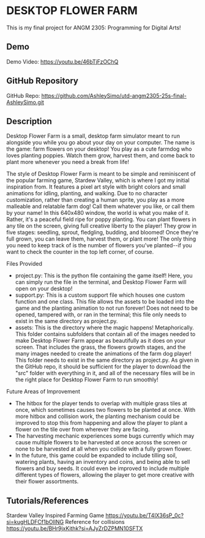# DESKTOP FLOWER FARM
This is my final project for ANGM 2305: Programming for Digital Arts!

## Demo
Demo Video: https://youtu.be/46bTjFzOChQ

## GitHub Repository
GitHub Repo: https://github.com/AshleySimo/utd-angm2305-25s-final-AshleySimo.git

## Description
Desktop Flower Farm is a small, desktop farm simulator meant to run alongside you while you go about your day on your computer. The name is the game: farm flowers on your desktop! You play as a cute farmdog who loves planting poppies. Watch them grow, harvest them, and come back to plant more whenever you need a break from life! 

The style of Desktop Flower Farm is meant to be simple and reminiscent of the popular farming game, Stardew Valley, which is where I got my initial inspiration from. It features a pixel art style with bright colors and small animations for idling, planting, and walking. Due to no character customization, rather than creating a human sprite, you play as a more malleable and relatable farm dog! Call them whatever you like, or call them by your name! In this 640x480 window, the world is what you make of it. Rather, it's a peaceful field ripe for poppy planting. You can plant flowers in any tile on the screen, giving full creative liberty to the player! They grow in five stages: seedling, sprout, fledgling, budding, and bloomed! Once they're full grown, you can leave them, harvest them, or plant more! The only thing you need to keep track of is the number of flowers you've planted--if you want to check the counter in the top left corner, of course.

Files Provided
  - project.py: This is the python file containing the game itself! Here, you can simply run the file in the terminal, and Desktop Flower Farm will open on your desktop!
  - support.py: This is a custom support file which houses one custom function and one class. This file allows the assets to be loaded into the game and the planting animation to not run forever! Does not need to be opened, tampered with, or ran in the terminal; this file only needs to exist in the same directory as project.py. 
  - assets: This is the directory where the magic happens! Metaphorically. This folder contains subfolders that contain all of the images needed to make Desktop Flower Farm appear as beautifully as it does on your screen. That includes the grass, the flowers growth stages, and the many images needed to create the animations of the farm dog player! This folder needs to exist in the same directory as project.py.
As given in the GitHub repo, it should be sufficient for the player to download the "src" folder with everything in it, and all of the necessary files will be in the right place for Desktop Flower Farm to run smoothly!

Future Areas of Improvement
  - The hitbox for the player tends to overlap with multiple grass tiles at once, which sometimes causes two flowers to be planted at once. With more hitbox and collision work, the planting mechanism could be improved to stop this from happening and allow the player to plant a flower on the tile over from wherever they are facing.
  - The harvesting mechanic experiences some bugs currently which may cause multiple flowers to be harvested at once across the screen or none to be harvested at all when you collide with a fully grown flower. 
  - In the future, this game could be expanded to include tilling soil, watering plants, having an inventory and coins, and being able to sell flowers and buy seeds. It could even be improved to include multiple different types of flowers, allowing the player to get more creative with their flower assortments.

## Tutorials/References
Stardew Valley Inspired Farming Game
https://youtu.be/T4IX36sP_0c?si=kugHLDFCf1bOIlNG
Reference for collisions
https://youtu.be/BHr9jxKithk?si=AJyZrDZPMN10SFTX
